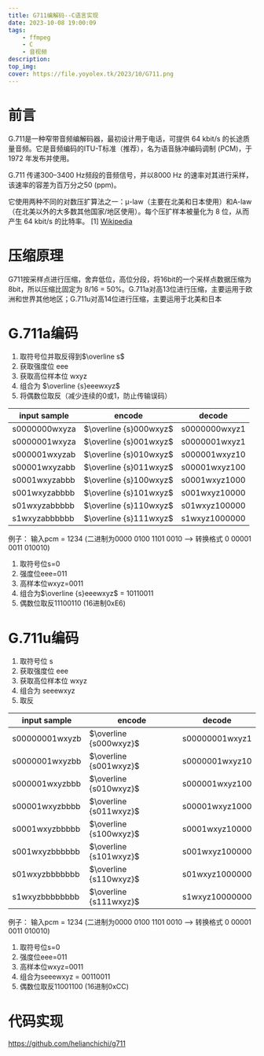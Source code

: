 ```yaml
---
title: G711编解码--C语言实现
date: 2023-10-08 19:00:09
tags:
    - ffmpeg
    - C
    - 音视频
description:
top_img:
cover: https://file.yoyolex.tk/2023/10/G711.png
---
```


# 前言
G.711是一种窄带音频编解码器，最初设计用于电话，可提供 64 kbit/s 的长途质量音频。它是音频编码的ITU-T标准（推荐），名为语音脉冲编码调制 (PCM)，于 1972 年发布并使用。

G.711 传递300–3400 Hz频段的音频信号，并以8000 Hz 的速率对其进行采样，该速率的容差为百万分之50 (ppm)。

它使用两种不同的对数压扩算法之一：μ-law（主要在北美和日本使用）和A-law（在北美以外的大多数其他国家/地区使用）。每个压扩样本被量化为 8 位，从而产生 64 kbit/s 的比特率。
[1] [Wikipedia](https://en.wikipedia.org/wiki/G.711)

# 压缩原理
G711按采样点进行压缩，舍弃低位，高位分段，将16bit的一个采样点数据压缩为8bit，所以压缩比固定为 8/16 = 50%。G.711a对高13位进行压缩，主要运用于欧洲和世界其他地区；G.711u对高14位进行压缩，主要运用于北美和日本

# G.711a编码
1. 取符号位并取反得到$\overline s$
2. 获取强度位 eee
3. 获取高位样本位 wxyz
4. 组合为 $\overline {s}eeewxyz$ 
5. 将偶数位取反（减少连续的0或1，防止传输误码）

|input sample |encode                   |decode       |
|-            |-                        |-            |
|s0000000wxyza| $\overline {s}000wxyz$  |s0000000wxyz1|
|s0000001wxyza| $\overline {s}001wxyz$  |s0000001wxyz1|
|s000001wxyzab| $\overline {s}010wxyz$  |s000001wxyz10|
|s00001wxyzabb| $\overline {s}011wxyz$  |s00001wxyz100|
|s0001wxyzabbb| $\overline {s}100wxyz$  |s0001wxyz1000|
|s001wxyzabbbb| $\overline {s}101wxyz$  |s001wxyz10000|
|s01wxyzabbbbb| $\overline {s}110wxyz$  |s01wxyz100000|
|s1wxyzabbbbbb| $\overline {s}111wxyz$  |s1wxyz1000000|

例子：
输入pcm = 1234 (二进制为0000 0100 1101 0010 --> 转换格式 0 00001 0011 010010)

1. 取符号位s=0
2. 强度位eee=011
3. 高样本位wxyz=0011
4. 组合为$\overline {s}eeewxyz$ = 10110011
5. 偶数位取反11100110 (16进制0xE6)

# G.711u编码
1. 取符号位 s
2. 获取强度位 eee
3. 获取高位样本位 wxyz
4. 组合为 seeewxyz
5. 取反

|input sample  |encode                   |decode        |
|-             |-                        |-             |
|s00000001wxyzb| $\overline {s000wxyz}$  |s00000001wxyz1|
|s0000001wxyzbb| $\overline {s001wxyz}$  |s0000001wxyz10|
|s000001wxyzbbb| $\overline {s010wxyz}$  |s000001wxyz100|
|s00001wxyzbbbb| $\overline {s011wxyz}$  |s00001wxyz1000|
|s0001wxyzbbbbb| $\overline {s100wxyz}$  |s0001wxyz10000|
|s001wxyzbbbbbb| $\overline {s101wxyz}$  |s001wxyz100000|
|s01wxyzbbbbbbb| $\overline {s110wxyz}$  |s01wxyz1000000|
|s1wxyzbbbbbbbb| $\overline {s111wxyz}$  |s1wxyz10000000|

例子：
输入pcm = 1234 (二进制为0000 0100 1101 0010 --> 转换格式 0 00001 0011 010010)

1. 取符号位s=0
2. 强度位eee=011
3. 高样本位wxyz=0011
4. 组合为seeewxyz = 00110011
5. 偶数位取反11001100 (16进制0xCC)

# 代码实现

https://github.com/helianchichi/g711